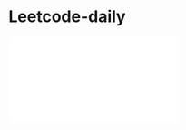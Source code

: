 # Leetcode-daily

<iframe src="//player.bilibili.com/player.html?aid=925704133&bvid=BV1BT4y1u739&cid=193200068&page=1" scrolling="no" border="0" frameborder="no" framespacing="0" allowfullscreen="true"> </iframe>
